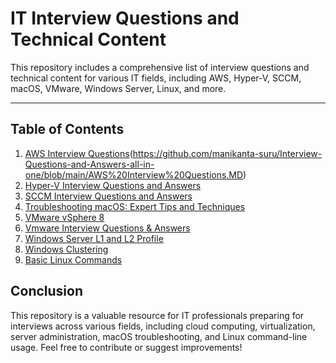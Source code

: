 # **IT Interview Questions and Technical Content**

This repository includes a comprehensive list of interview questions and technical content for various IT fields, including AWS, Hyper-V, SCCM, macOS, VMware, Windows Server, Linux, and more.

---

## **Table of Contents**
1. [AWS Interview Questions](#aws-interview-questions)(https://github.com/manikanta-suru/Interview-Questions-and-Answers-all-in-one/blob/main/AWS%20Interview%20Questions.MD)
2. [Hyper-V Interview Questions and Answers](#hyper-v-interview-questions-and-answers)
3. [SCCM Interview Questions and Answers](#sccm-interview-questions-and-answers)
4. [Troubleshooting macOS: Expert Tips and Techniques](#troubleshooting-macos-expert-tips-and-techniques)
5. [VMware vSphere 8](#vmware-vsphere-8)
6. [Vmware Interview Questions & Answers](#vmware-interview-questions-and-answers)
7. [Windows Server L1 and L2 Profile](#windows-server-l1-and-l2-profile)
8. [Windows Clustering](#windows-clustering)
9. [Basic Linux Commands](#basic-linux-commands)



## **Conclusion**

This repository is a valuable resource for IT professionals preparing for interviews across various fields, including cloud computing, virtualization, server administration, macOS troubleshooting, and Linux command-line usage. Feel free to contribute or suggest improvements!

